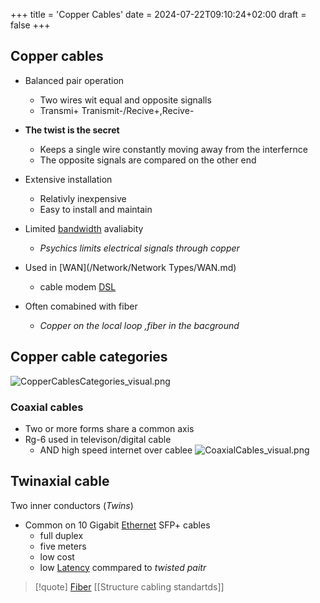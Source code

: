 +++
title = 'Copper Cables'
date = 2024-07-22T09:10:24+02:00
draft = false
+++

## Copper cables
- Balanced pair operation 
	- Two wires wit equal and opposite signalls 
	- Transmi+ Tranismit-/Recive+,Recive-
- **The twist is the secret**
	- Keeps a single wire constantly moving away from the interfernce 
	- The opposite signals are compared on the other end 

- Extensive installation
	- Relativly inexpensive 
	- Easy to install and maintain 
- Limited [bandwidth](/Network/Phisicall/bandwidth.md) avaliabity
	- *Psychics limits electrical signals through copper*
 - Used in [WAN](/Network/Network Types/WAN.md)
	 - cable modem [DSL](/Network/Phisicall/DSL.md)
- Often comabined with fiber
	- *Copper on  the local loop ,fiber in the bacground*
## Copper cable categories 
![CopperCablesCategories_visual.png](/Notes/CopperCablesCategories_visual.png)

### Coaxial cables 
 - Two or more forms share a common axis
 - Rg-6 used in televison/digital cable
	 - AND high speed internet over cablee 
	 ![CoaxialCables_visual.png](/Notes/CoaxialCables_visual.png)
## Twinaxial cable 
Two inner conductors (*Twins*)
- Common on 10 Gigabit [Ethernet](/Network/Ref_OSI/Ethernet.md) SFP+ cables
	- full duplex
	- five meters 
	- low cost 
	- low [Latency](/Network/Data/Latency.md) commpared to *twisted paitr*
	 
>[!quote] [Fiber](/Network/Phisicall/Fiber.md) [[Structure cabling standartds]]
